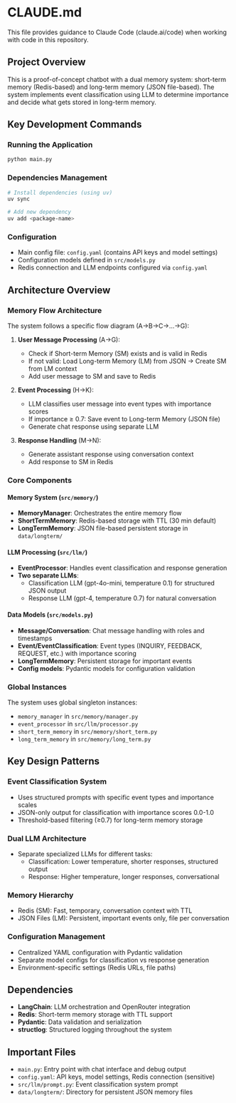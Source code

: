 # CLAUDE.md

This file provides guidance to Claude Code (claude.ai/code) when working with code in this repository.

## Project Overview

This is a proof-of-concept chatbot with a dual memory system: short-term memory (Redis-based) and long-term memory (JSON file-based). The system implements event classification using LLM to determine importance and decide what gets stored in long-term memory.

## Key Development Commands

### Running the Application
```bash
python main.py
```

### Dependencies Management
```bash
# Install dependencies (using uv)
uv sync

# Add new dependency
uv add <package-name>
```

### Configuration
- Main config file: `config.yaml` (contains API keys and model settings)
- Configuration models defined in `src/models.py`
- Redis connection and LLM endpoints configured via `config.yaml`

## Architecture Overview

### Memory Flow Architecture
The system follows a specific flow diagram (A→B→C→...→G):

1. **User Message Processing** (A→G):
   - Check if Short-term Memory (SM) exists and is valid in Redis
   - If not valid: Load Long-term Memory (LM) from JSON → Create SM from LM context
   - Add user message to SM and save to Redis

2. **Event Processing** (H→K):
   - LLM classifies user message into event types with importance scores
   - If importance ≥ 0.7: Save event to Long-term Memory (JSON file)
   - Generate chat response using separate LLM

3. **Response Handling** (M→N):
   - Generate assistant response using conversation context
   - Add response to SM in Redis

### Core Components

#### Memory System (`src/memory/`)
- **MemoryManager**: Orchestrates the entire memory flow
- **ShortTermMemory**: Redis-based storage with TTL (30 min default)
- **LongTermMemory**: JSON file-based persistent storage in `data/longterm/`

#### LLM Processing (`src/llm/`)
- **EventProcessor**: Handles event classification and response generation
- **Two separate LLMs**: 
  - Classification LLM (gpt-4o-mini, temperature 0.1) for structured JSON output
  - Response LLM (gpt-4, temperature 0.7) for natural conversation

#### Data Models (`src/models.py`)
- **Message/Conversation**: Chat message handling with roles and timestamps
- **Event/EventClassification**: Event types (INQUIRY, FEEDBACK, REQUEST, etc.) with importance scoring
- **LongTermMemory**: Persistent storage for important events
- **Config models**: Pydantic models for configuration validation

### Global Instances
The system uses global singleton instances:
- `memory_manager` in `src/memory/manager.py`
- `event_processor` in `src/llm/processor.py`
- `short_term_memory` in `src/memory/short_term.py`
- `long_term_memory` in `src/memory/long_term.py`

## Key Design Patterns

### Event Classification System
- Uses structured prompts with specific event types and importance scales
- JSON-only output for classification with importance scores 0.0-1.0
- Threshold-based filtering (≥0.7) for long-term memory storage

### Dual LLM Architecture
- Separate specialized LLMs for different tasks:
  - Classification: Lower temperature, shorter responses, structured output
  - Response: Higher temperature, longer responses, conversational

### Memory Hierarchy
- Redis (SM): Fast, temporary, conversation context with TTL
- JSON Files (LM): Persistent, important events only, file per conversation

### Configuration Management
- Centralized YAML configuration with Pydantic validation
- Separate model configs for classification vs response generation
- Environment-specific settings (Redis URLs, file paths)

## Dependencies
- **LangChain**: LLM orchestration and OpenRouter integration
- **Redis**: Short-term memory storage with TTL support
- **Pydantic**: Data validation and serialization
- **structlog**: Structured logging throughout the system

## Important Files
- `main.py`: Entry point with chat interface and debug output
- `config.yaml`: API keys, model settings, Redis connection (sensitive)
- `src/llm/prompt.py`: Event classification system prompt
- `data/longterm/`: Directory for persistent JSON memory files